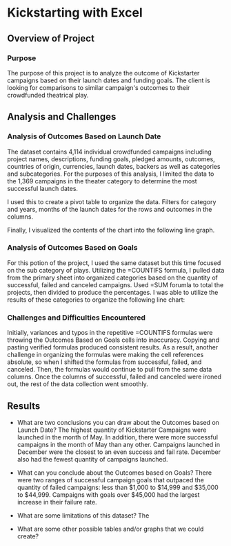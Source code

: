 # Kickstarting with Excel

## Overview of Project

### Purpose
The purpose of this project is to analyze the outcome of Kickstarter campaigns based on their launch dates and funding goals. The client is looking for comparisons to similar campaign's outcomes to their crowdfunded theatrical play.

## Analysis and Challenges

### Analysis of Outcomes Based on Launch Date

The dataset contains 4,114 individual crowdfunded campaigns including project names, descriptions, funding goals, pledged amounts, outcomes, countries of origin, currencies, launch dates, backers as well as categories and subcategories. For the purposes of this analysis, I limited the data to the 1,369 campaigns in the theater category to determine the most successful launch dates.

I used this to create a pivot table to organize the data. Filters for category and years, months of the launch dates for the rows and outcomes in the columns.  

Finally, I visualized the contents of the chart into the following line graph.

### Analysis of Outcomes Based on Goals

For this potion of the project, I used the same dataset but this time focused on the sub category of plays. Utilizing the =COUNTIFS formula, I pulled data from the primary sheet into organized categories based on the quantity of successful, failed and canceled campaigns. Used =SUM forumla to total the projects, then divided to produce the percentages. I was able to utilize the results of these categories to organize the following line chart:




### Challenges and Difficulties Encountered


Initially, variances and typos in the repetitive =COUNTIFS formulas were throwing the Outcomes Based on Goals cells into inaccuracy. Copying and pasting verified formulas produced consistent results. As a result, another challenge in organizing the formulas were making the cell references absolute, so when I shifted the formulas from successful, failed, and canceled. Then, the formulas would continue to pull from the same data columns. Once the columns of successful, failed and canceled were ironed out, the rest of the data collection went smoothly.    

## Results

- What are two conclusions you can draw about the Outcomes based on Launch Date?
The highest quantity of Kickstarter Campaigns were launched in the month of May. In addition, there were more successful campaigns in the month of May than any other. Campaigns launched in December were the closest to an even success and fail rate. December also had the fewest quantity of campaigns launched. 

- What can you conclude about the Outcomes based on Goals?
There were two ranges of successful campaign goals that outpaced the quantity of failed campaigns: less than $1,000 to $14,999 and $35,000 to $44,999. Campaigns with goals over $45,000 had the largest increase in their failure rate.

- What are some limitations of this dataset?
The

- What are some other possible tables and/or graphs that we could create?
